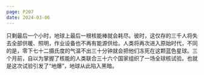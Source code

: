 ```yaml
---
page: P207
date: 2024-03-06
---
```


只剩最后一个小时，地球上最后一根核能棒就会耗尽。彼时，这仅存的三千人将失去全部供暖、照明，作业设备也不再有能源供给。人类将再次进入原始时代，不同的是，零下七十二摄氏度的气温不出三十分钟就会把他们冻死在这颗蓝色星球。三个月前，自以为掌握了核能的人类联合三十六个国家组织了一场全球核试验。也就是这次试验引发了“地爆”，地球从此陷入黑暗。